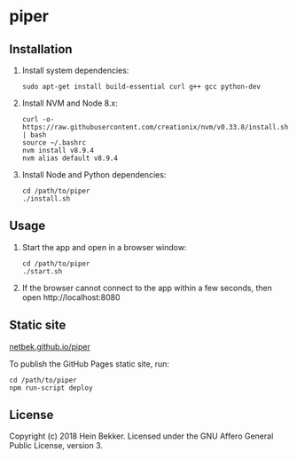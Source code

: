 # piper

## Installation

1. Install system dependencies:

    ```shell
    sudo apt-get install build-essential curl g++ gcc python-dev
    ```

2. Install NVM and Node 8.x:

    ```shell
    curl -o- https://raw.githubusercontent.com/creationix/nvm/v0.33.8/install.sh | bash
    source ~/.bashrc
    nvm install v8.9.4
    nvm alias default v8.9.4
    ```

3. Install Node and Python dependencies:

    ```shell
    cd /path/to/piper
    ./install.sh
    ```

## Usage

1. Start the app and open in a browser window:

    ```shell
    cd /path/to/piper
    ./start.sh
    ```

2. If the browser cannot connect to the app within a few seconds, then open http://localhost:8080

## Static site

[netbek.github.io/piper](https://netbek.github.io/piper)

To publish the GitHub Pages static site, run:

```shell
cd /path/to/piper
npm run-script deploy
```

## License

Copyright (c) 2018 Hein Bekker. Licensed under the GNU Affero General Public License, version 3.
